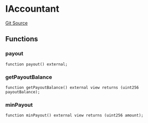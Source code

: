 # IAccountant

[Git Source](https://github.com/manifoldfinance/auctioneer/blob/94186b27ea5ddae3ff2f27674c7d42c6d498df0f/src/Auctioneer.sol)

## Functions

### payout

```solidity
function payout() external;
```

### getPayoutBalance

```solidity
function getPayoutBalance() external view returns (uint256 payoutBalance);
```

### minPayout

```solidity
function minPayout() external view returns (uint256 amount);
```
